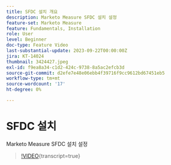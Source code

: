 ```yaml
---
title: SFDC 설치 개요
description: Marketo Measure SFDC 설치 설정
feature-set: Marketo Measure
feature: Fundamentals, Installation
role: User
level: Beginner
doc-type: Feature Video
last-substantial-update: 2023-09-22T00:00:00Z
jira: KT-14024
thumbnail: 3424427.jpeg
exl-id: f9ea8a34-c1d2-424c-9738-8a5ac2efcb3d
source-git-commit: d2efe7e48e06ebb4f39716f9cc9612bd67451eb5
workflow-type: tm+mt
source-wordcount: '17'
ht-degree: 0%

---
```


# SFDC 설치

Marketo Measure SFDC 설치 설정

>[!VIDEO](https://video.tv.adobe.com/v/3424427/?learn=on){transcript=true}
